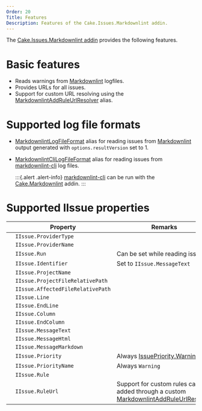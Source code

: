 ```yaml
---
Order: 20
Title: Features
Description: Features of the Cake.Issues.Markdownlint addin.
---
```

The [Cake.Issues.Markdownlint addin] provides the following features.

# Basic features

* Reads warnings from [Markdownlint] logfiles.
* Provides URLs for all issues.
* Support for custom URL resolving using the [MarkdownlintAddRuleUrlResolver] alias.

# Supported log file formats

* [MarkdownlintLogFileFormat] alias for reading issues from [Markdownlint] output generated with `options.resultVersion` set to 1.
* [MarkdownlintCliLogFileFormat] alias for reading issues from [markdownlint-cli] log files.

  :::{.alert .alert-info}
  [markdownlint-cli] can be run with the [Cake.Markdownlint] addin.
  :::

# Supported IIssue properties

|                                                                    | Property                          | Remarks                          |
|--------------------------------------------------------------------|-----------------------------------|----------------------------------|
| <span class="glyphicon glyphicon-ok" style="color:green"></span>   | `IIssue.ProviderType`             |                                  |
| <span class="glyphicon glyphicon-ok" style="color:green"></span>   | `IIssue.ProviderName`             |                                  |
| <span class="glyphicon glyphicon-remove" style="color:red"></span> | `IIssue.Run`                      | Can be set while reading issues  |
| <span class="glyphicon glyphicon-ok" style="color:green"></span>   | `IIssue.Identifier`               | Set to `IIssue.MessageText`      |
| <span class="glyphicon glyphicon-remove" style="color:red"></span> | `IIssue.ProjectName`              |                                  |
| <span class="glyphicon glyphicon-remove" style="color:red"></span> | `IIssue.ProjectFileRelativePath`  |                                  |
| <span class="glyphicon glyphicon-ok" style="color:green"></span>   | `IIssue.AffectedFileRelativePath` |                                  |
| <span class="glyphicon glyphicon-ok" style="color:green"></span>   | `IIssue.Line`                     |                                  |
| <span class="glyphicon glyphicon-remove" style="color:red"></span> | `IIssue.EndLine`                  |                                  |
| <span class="glyphicon glyphicon-remove" style="color:red"></span> | `IIssue.Column`                   |                                  |
| <span class="glyphicon glyphicon-remove" style="color:red"></span> | `IIssue.EndColumn`                |                                  |
| <span class="glyphicon glyphicon-ok" style="color:green"></span>   | `IIssue.MessageText`              |                                  |
| <span class="glyphicon glyphicon-remove" style="color:red"></span> | `IIssue.MessageHtml`              |                                  |
| <span class="glyphicon glyphicon-remove" style="color:red"></span> | `IIssue.MessageMarkdown`          |                                  |
| <span class="glyphicon glyphicon-ok" style="color:green"></span>   | `IIssue.Priority`                 | Always [IssuePriority.Warning]   |
| <span class="glyphicon glyphicon-ok" style="color:green"></span>   | `IIssue.PriorityName`             | Always `Warning`                 |
| <span class="glyphicon glyphicon-ok" style="color:green"></span>   | `IIssue.Rule`                     |                                  |
| <span class="glyphicon glyphicon-ok" style="color:green"></span>   | `IIssue.RuleUrl`                  | Support for custom rules can be added through a custom [MarkdownlintAddRuleUrlResolver] |

[Cake.Issues.Markdownlint addin]: https://www.nuget.org/packages/Cake.Issues.Markdownlint
[Markdownlint]: https://github.com/DavidAnson/markdownlint
[markdownlint-cli]: https://github.com/igorshubovych/markdownlint-cli
[Cake.Markdownlint]: https://www.nuget.org/packages/Cake.Markdownlint/
[MarkdownlintAddRuleUrlResolver]: ../../../api/Cake.Issues.Markdownlint/MarkdownlintIssuesAliases/2EE35F55
[MarkdownlintLogFileFormat]: ../../../api/Cake.Issues.Markdownlint/MarkdownlintIssuesAliases/EBFF674A
[MarkdownlintCliLogFileFormat]: ../../../api/Cake.Issues.Markdownlint/MarkdownlintIssuesAliases/B518F49E
[IssuePriority.Warning]: ../../../api/Cake.Issues/IssuePriority/7A0CE07F

